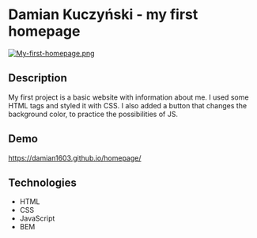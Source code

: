 # Damian Kuczyński - my first homepage

[![My-first-homepage.png](https://i.postimg.cc/7YYBjFCB/My-first-homepage.png)](https://postimg.cc/Sj37Mtf8)

## Description

My first project is a basic website with information about me. I used some HTML tags and styled it with CSS. I also added a button that changes the background color, to practice the possibilities of JS.

## Demo

 https://damian1603.github.io/homepage/

## Technologies
- HTML
- CSS
- JavaScript
- BEM
